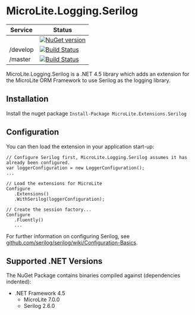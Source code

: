 MicroLite.Logging.Serilog
=========================

|Service|Status|
|-------|------|
||[![NuGet version](https://badge.fury.io/nu/MicroLite.Logging.Serilog.svg)](http://badge.fury.io/nu/MicroLite.Logging.Serilog)|
|/develop|[![Build Status](https://dev.azure.com/trevorpilley/MicroLite-ORM/_apis/build/status/MicroLite-ORM.MicroLite.Logging.Serilog?branchName=develop)](https://dev.azure.com/trevorpilley/MicroLite-ORM/_build/latest?definitionId=35&branchName=develop)|
|/master|[![Build Status](https://dev.azure.com/trevorpilley/MicroLite-ORM/_apis/build/status/MicroLite-ORM.MicroLite.Logging.Serilog?branchName=master)](https://dev.azure.com/trevorpilley/MicroLite-ORM/_build/latest?definitionId=35&branchName=master)|

MicroLite.Logging.Serilog is a .NET 4.5 library which adds an extension for the MicroLite ORM Framework to use Serilog as the logging library.

## Installation

Install the nuget package `Install-Package MicroLite.Extensions.Serilog`

## Configuration

You can then load the extension in your application start-up:

    // Configure Serilog first, MicroLite.Logging.Serilog assumes it has already been configured.
    var loggerConfiguration = new LoggerConfiguration();
    ...

    // Load the extensions for MicroLite
    Configure
       .Extensions()
       .WithSerilog(loggerConfiguration);

    // Create the session factory...
    Configure
       .Fluently()
       ...

For further information on configuring Serilog, see [github.com/serilog/serilog/wiki/Configuration-Basics](https://github.com/serilog/serilog/wiki/Configuration-Basics).

## Supported .NET Versions

The NuGet Package contains binaries compiled against (dependencies indented):

* .NET Framework 4.5
  * MicroLite 7.0.0
  * Serilog 2.6.0
